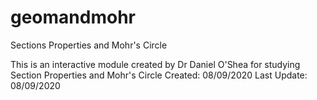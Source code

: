 # geomandmohr
Sections Properties and Mohr's Circle


This is an interactive module created by Dr Daniel O'Shea for studying Section Properties and Mohr's Circle
Created: 08/09/2020
Last Update: 08/09/2020
